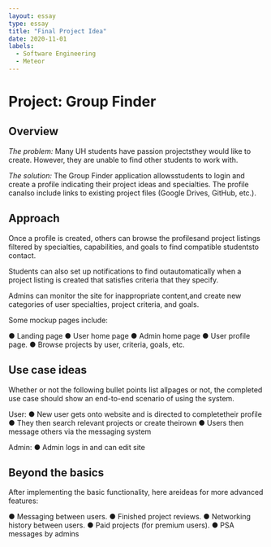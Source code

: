 ```yaml
---
layout: essay
type: essay
title: "Final Project Idea"
date: 2020-11-01
labels:
  - Software Engineering
  - Meteor
---
```


# Project: Group Finder

## Overview

_The problem:_ Many UH students have passion projectsthey would like to create. However, they are
unable to find other students to work with.

_The solution:_ The Group Finder application allowsstudents to login and create a profile indicating
their project ideas and specialties. The profile canalso include links to existing project files (Google
Drives, GitHub, etc.).

## Approach

Once a profile is created, others can browse the profilesand project listings filtered by specialties,
capabilities, and goals to find compatible studentsto contact.

Students can also set up notifications to find outautomatically when a project listing is created that
satisfies criteria that they specify.

Admins can monitor the site for inappropriate content,and create new categories of user specialties,
project criteria, and goals.

Some mockup pages include:


● Landing page
● User home page
● Admin home page
● User profile page.
● Browse projects by user, criteria, goals, etc.

## Use case ideas

Whether or not the following bullet points list allpages or not, the completed use case should show
an end-to-end scenario of using the system.

User:
● New user gets onto website and is directed to completetheir profile
● They then search relevant projects or create theirown
● Users then message others via the messaging system

Admin:
● Admin logs in and can edit site

## Beyond the basics

After implementing the basic functionality, here areideas for more advanced features:

● Messaging between users.
● Finished project reviews.
● Networking history between users.
● Paid projects (for premium users).
● PSA messages by admins


